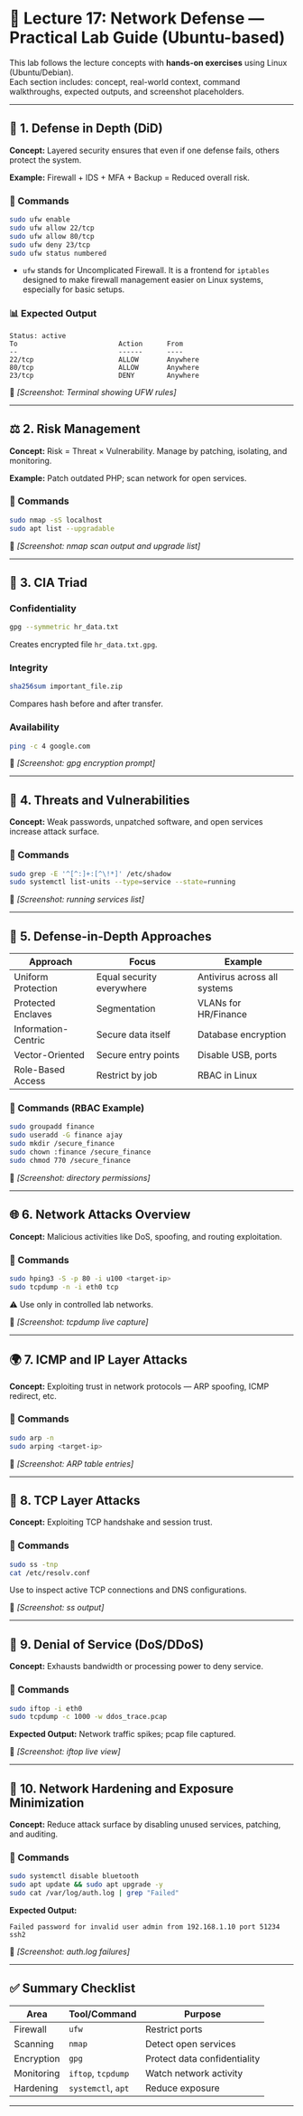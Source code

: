 
# 🧠 Lecture 17: Network Defense — Practical Lab Guide (Ubuntu-based)

This lab follows the lecture concepts with **hands-on exercises** using Linux (Ubuntu/Debian).  
Each section includes: concept, real-world context, command walkthroughs, expected outputs, and screenshot placeholders.

---

## 🔐 1. Defense in Depth (DiD)

**Concept:** Layered security ensures that even if one defense fails, others protect the system.

**Example:** Firewall + IDS + MFA + Backup = Reduced overall risk.

### 🧪 Commands
```bash
sudo ufw enable
sudo ufw allow 22/tcp
sudo ufw allow 80/tcp
sudo ufw deny 23/tcp
sudo ufw status numbered
```
- `ufw` stands for Uncomplicated Firewall. It is a frontend for `iptables` designed to make firewall management easier on Linux systems, especially for basic setups.

### 📊 Expected Output
```
Status: active
To                         Action      From
--                         ------      ----
22/tcp                     ALLOW       Anywhere
80/tcp                     ALLOW       Anywhere
23/tcp                     DENY        Anywhere
```
📸 *[Screenshot: Terminal showing UFW rules]*

---

## ⚖️ 2. Risk Management

**Concept:** Risk = Threat × Vulnerability. Manage by patching, isolating, and monitoring.

**Example:** Patch outdated PHP; scan network for open services.

### 🧪 Commands
```bash
sudo nmap -sS localhost
sudo apt list --upgradable
```
📸 *[Screenshot: nmap scan output and upgrade list]*

---

## 🔐 3. CIA Triad

### Confidentiality
```bash
gpg --symmetric hr_data.txt
```
Creates encrypted file `hr_data.txt.gpg`.

### Integrity
```bash
sha256sum important_file.zip
```
Compares hash before and after transfer.

### Availability
```bash
ping -c 4 google.com
```

📸 *[Screenshot: gpg encryption prompt]*

---

## 🧠 4. Threats and Vulnerabilities

**Concept:** Weak passwords, unpatched software, and open services increase attack surface.

### 🧪 Commands
```bash
sudo grep -E '^[^:]+:[^\!*]' /etc/shadow
sudo systemctl list-units --type=service --state=running
```

📸 *[Screenshot: running services list]*

---

## 🧱 5. Defense-in-Depth Approaches

| Approach | Focus | Example |
|-----------|--------|---------|
| Uniform Protection | Equal security everywhere | Antivirus across all systems |
| Protected Enclaves | Segmentation | VLANs for HR/Finance |
| Information-Centric | Secure data itself | Database encryption |
| Vector-Oriented | Secure entry points | Disable USB, ports |
| Role-Based Access | Restrict by job | RBAC in Linux |

### 🧪 Commands (RBAC Example)
```bash
sudo groupadd finance
sudo useradd -G finance ajay
sudo mkdir /secure_finance
sudo chown :finance /secure_finance
sudo chmod 770 /secure_finance
```
📸 *[Screenshot: directory permissions]*

---

## 🌐 6. Network Attacks Overview

**Concept:** Malicious activities like DoS, spoofing, and routing exploitation.

### 🧪 Commands
```bash
sudo hping3 -S -p 80 -i u100 <target-ip>
sudo tcpdump -n -i eth0 tcp
```
⚠️ Use only in controlled lab networks.

📸 *[Screenshot: tcpdump live capture]*

---

## 🌍 7. ICMP and IP Layer Attacks

**Concept:** Exploiting trust in network protocols — ARP spoofing, ICMP redirect, etc.

### 🧪 Commands
```bash
sudo arp -n
sudo arping <target-ip>
```
📸 *[Screenshot: ARP table entries]*

---

## 🔗 8. TCP Layer Attacks

**Concept:** Exploiting TCP handshake and session trust.

### 🧪 Commands
```bash
sudo ss -tnp
cat /etc/resolv.conf
```
Use to inspect active TCP connections and DNS configurations.

📸 *[Screenshot: ss output]*

---

## 🚫 9. Denial of Service (DoS/DDoS)

**Concept:** Exhausts bandwidth or processing power to deny service.

### 🧪 Commands
```bash
sudo iftop -i eth0
sudo tcpdump -c 1000 -w ddos_trace.pcap
```
**Expected Output:** Network traffic spikes; pcap file captured.

📸 *[Screenshot: iftop live view]*

---

## 🧰 10. Network Hardening and Exposure Minimization

**Concept:** Reduce attack surface by disabling unused services, patching, and auditing.

### 🧪 Commands
```bash
sudo systemctl disable bluetooth
sudo apt update && sudo apt upgrade -y
sudo cat /var/log/auth.log | grep "Failed"
```

**Expected Output:**
```
Failed password for invalid user admin from 192.168.1.10 port 51234 ssh2
```
📸 *[Screenshot: auth.log failures]*

---

## ✅ Summary Checklist

| Area | Tool/Command | Purpose |
|------|---------------|----------|
| Firewall | `ufw` | Restrict ports |
| Scanning | `nmap` | Detect open services |
| Encryption | `gpg` | Protect data confidentiality |
| Monitoring | `iftop`, `tcpdump` | Watch network activity |
| Hardening | `systemctl`, `apt` | Reduce exposure |

---
